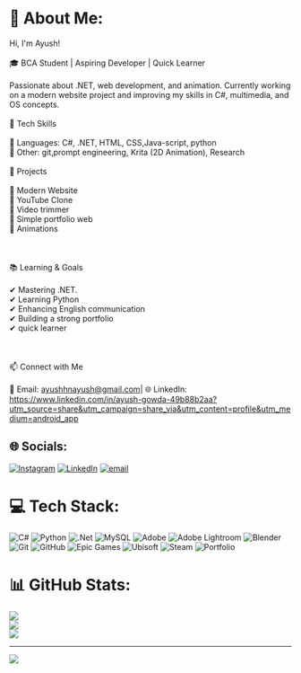 
# 💫 About Me:
Hi, I'm Ayush!<br><br>🎓 BCA Student | Aspiring Developer | Quick Learner<br><br>Passionate about .NET, web development, and animation. Currently working on a modern website project and improving my skills in C#, multimedia, and OS concepts.<br><br>🚀 Tech Skills<br><br>🔹 Languages: C#, .NET, HTML, CSS,Java-script, python <br>🔹 Other: git,prompt engineering, Krita (2D Animation), Research<br><br>📌 Projects<br><br>🔹 Modern Website<br>🔹 YouTube Clone <br>🔹 Video trimmer<br>🔹 Simple portfolio web<br>🔹 Animations<br><br><br><br>📚 Learning & Goals<br><br>✔ Mastering .NET.<br>✔ Learning Python <br>✔ Enhancing English communication<br>✔ Building a strong portfolio <br>✔ quick learner<br><br><br><br>📫 Connect with Me<br><br>📧 Email: ayushhnayush@gmail.com| 🌐 LinkedIn: https://www.linkedin.com/in/ayush-gowda-49b88b2aa?utm_source=share&utm_campaign=share_via&utm_content=profile&utm_medium=android_app<br>


## 🌐 Socials:
[![Instagram](https://img.shields.io/badge/Instagram-%23E4405F.svg?logo=Instagram&logoColor=white)](https://instagram.com/https://www.instagram.com/aayush_gowda?igsh=dDZnZDVrOWxwbThr) [![LinkedIn](https://img.shields.io/badge/LinkedIn-%230077B5.svg?logo=linkedin&logoColor=white)](https://linkedin.com/in/https://www.linkedin.com/in/ayush-gowda-49b88b2aa?utm_source=share&utm_campaign=share_via&utm_content=profile&utm_medium=android_app ) [![email](https://img.shields.io/badge/Email-D14836?logo=gmail&logoColor=white)](mailto:ayushhnayush@gmail.com) 

# 💻 Tech Stack:
![C#](https://img.shields.io/badge/c%23-%23239120.svg?style=for-the-badge&logo=csharp&logoColor=white) ![Python](https://img.shields.io/badge/python-3670A0?style=for-the-badge&logo=python&logoColor=ffdd54) ![.Net](https://img.shields.io/badge/.NET-5C2D91?style=for-the-badge&logo=.net&logoColor=white) ![MySQL](https://img.shields.io/badge/mysql-4479A1.svg?style=for-the-badge&logo=mysql&logoColor=white) ![Adobe](https://img.shields.io/badge/adobe-%23FF0000.svg?style=for-the-badge&logo=adobe&logoColor=white) ![Adobe Lightroom](https://img.shields.io/badge/Adobe%20Lightroom-31A8FF.svg?style=for-the-badge&logo=Adobe%20Lightroom&logoColor=white) ![Blender](https://img.shields.io/badge/blender-%23F5792A.svg?style=for-the-badge&logo=blender&logoColor=white) ![Git](https://img.shields.io/badge/git-%23F05033.svg?style=for-the-badge&logo=git&logoColor=white) ![GitHub](https://img.shields.io/badge/github-%23121011.svg?style=for-the-badge&logo=github&logoColor=white) ![Epic Games](https://img.shields.io/badge/epicgames-%23313131.svg?style=for-the-badge&logo=epicgames&logoColor=white) ![Ubisoft](https://img.shields.io/badge/Ubisoft-%23F5F5F5.svg?style=for-the-badge&logo=Ubisoft&logoColor=black) ![Steam](https://img.shields.io/badge/steam-%23000000.svg?style=for-the-badge&logo=steam&logoColor=white) ![Portfolio](https://img.shields.io/badge/Portfolio-%23000000.svg?style=for-the-badge&logo=firefox&logoColor=#FF7139)
# 📊 GitHub Stats:
![](https://github-readme-stats.vercel.app/api?username=Aayushgowda&theme=transparent&hide_border=false&include_all_commits=false&count_private=false)<br/>
![](https://nirzak-streak-stats.vercel.app/?user=Aayushgowda&theme=transparent&hide_border=false)<br/>
![](https://github-readme-stats.vercel.app/api/top-langs/?username=Aayushgowda&theme=transparent&hide_border=false&include_all_commits=false&count_private=false&layout=compact)

---
[![](https://visitcount.itsvg.in/api?id=Aayushgowda&icon=0&color=0)](https://visitcount.itsvg.in)

<!-- Proudly created with GPRM ( https://gprm.itsvg.in ) -->



